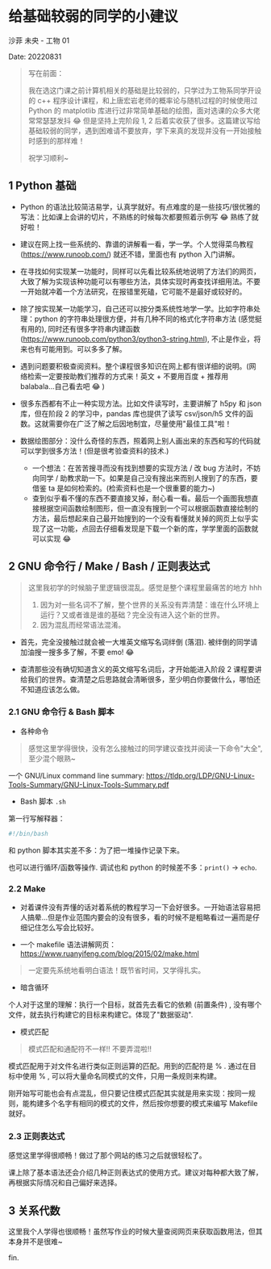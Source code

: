 # 给基础较弱的同学的小建议

沙菲 未央 - 工物 01 

Date: 20220831

> 写在前面：
>
> 我在选这门课之前计算机相关的基础是比较弱的，只学过为工物系同学开设的 c++ 程序设计课程，和上唐宏岩老师的概率论与随机过程的时候使用过 Python 的 matplotlib 库进行过非常简单基础的绘图，面对选课的众多大佬常常瑟瑟发抖 :joy: 但是坚持上完阶段 1, 2 后着实收获了很多。这篇建议写给基础较弱的同学，遇到困难请不要放弃，学下来真的发现并没有一开始接触时感到的那样难！
>
> 祝学习顺利~



## 1 Python 基础

- Python 的语法比较简洁易学，认真学就好。有点难度的是一些技巧/很优雅的写法：比如课上会讲的切片，不熟练的时候每次都要照着示例写 :joy: 熟练了就好啦！

- 建议在网上找一些系统的、靠谱的讲解看一看，学一学。个人觉得菜鸟教程 (https://www.runoob.com/) 就还不错，里面也有 python 入门讲解。

- 在寻找如何实现某一功能时，同样可以先看比较系统地说明了方法们的网页，大致了解为实现该种功能可以有哪些方法，具体实现时再查找详细用法。不要一开始就冲着一个方法研究，在报错里死磕，它可能不是最好或较好的。

- 除了按实现某一功能学习，自己还可以按分类系统性地学一学。比如字符串处理：python 的字符串处理很方便，并有几种不同的格式化字符串方法 (感觉挺有用的), 同时还有很多字符串内建函数 (https://www.runoob.com/python3/python3-string.html), 不止是作业，将来也有可能用到。可以多多了解。

- 遇到问题要积极查阅资料。整个课程很多知识在网上都有很详细的说明。(网络检索一定要按助教们推荐的方式来！英文 + 不要用百度 + 推荐用 balabala...自己看去吧 :joy: )

- 很多东西都有不止一种实现方法。比如文件读写时，主要讲解了 h5py 和 json 库，但在阶段 2 的学习中，pandas 库也提供了读写 csv/json/h5 文件的函数。这就需要你在广泛了解之后因地制宜，尽量使用"最佳工具"啦！


- 数据绘图部分：没什么奇怪的东西，照着网上别人画出来的东西和写的代码就可以学到很多方法！(但是很考验查资料的技术.)

  - 一个想法：在苦苦搜寻而没有找到想要的实现方法 / 改 bug 方法时，不妨向同学 / 助教求助一下。如果是自己没有搜出来而别人搜到了的东西，要借鉴 ta 是如何检索的。(检索资料也是一个很重要的能力~)
  - 查到似乎看不懂的东西不要直接叉掉，耐心看一看。最后一个画图我想直接根据空间函数绘制图形，但一直没有搜到一个可以根据函数直接绘制的方法，最后想起来自己最开始搜到的一个没有看懂就关掉的网页上似乎实现了这一功能，点回去仔细看发现是下载一个新的库，学学里面的函数就可以实现 :joy:


## 2 GNU 命令行 / Make / Bash / 正则表达式


> 这里我初学的时候脑子里逻辑很混乱。感觉是整个课程里最痛苦的地方 hhh
> 1. 因为对一些名词不了解，整个世界的关系没有弄清楚：谁在什么环境上运行？又或者谁是谁的基础？完全没有进入这个新的世界。
> 2. 因为混乱而经常语法混淆。

- 首先，完全没接触过就会被一大堆英文缩写名词绊倒 (落泪). 被绊倒的同学请加油搜一搜多多了解，不要 emo! :joy:

- 查清那些没有确切知道含义的英文缩写名词后，才开始能进入阶段 2 课程要讲给我们的世界。查清楚之后思路就会清晰很多，至少明白你要做什么，哪怕还不知道应该怎么做。

### 2.1 GNU 命令行 & Bash 脚本

- 各种命令

> 感觉这里学得很快，没有怎么接触过的同学建议查找并阅读一下命令"大全", 至少混个眼熟~

一个 GNU/Linux command line summary: 
https://tldp.org/LDP/GNU-Linux-Tools-Summary/GNU-Linux-Tools-Summary.pdf


- Bash 脚本 `.sh`

第一行写解释器：
```sh
#!/bin/bash
```

和 python 脚本其实差不多：为了把一堆操作记录下来。

也可以进行循环/函数等操作. 调试也和 python 的时候差不多：`print()` $\rightarrow$ `echo`.


### 2.2 Make

- 对着课件没有弄懂的话对着系统的教程学习一下会好很多。一开始语法容易把人搞晕...但是作业范围内要会的没有很多，看的时候不是粗略看过一遍而是仔细记住怎么写会比较好。

- 一个 makefile 语法讲解网页：https://www.ruanyifeng.com/blog/2015/02/make.html


> 一定要先系统地看明白语法！既节省时间，又学得扎实。

- 暗含循环

个人对于这里的理解：执行一个目标，就首先去看它的依赖 (前置条件) , 没有哪个文件，就去执行构建它的目标来构建它。体现了"数据驱动".

- 模式匹配

> 模式匹配和通配符不一样!! 不要弄混啦!!

模式匹配用于对文件名进行类似正则运算的匹配。用到的匹配符是 % . 通过在目标中使用 % , 可以将大量命名同模式的文件，只用一条规则来构建。

刚开始写可能也会有点混乱，但只要记住模式匹配其实就是用来实现：按同一规则，能构建多个名字有相同的模式的文件，然后按你想要的模式来编写 Makefile 就好。


### 2.3 正则表达式

感觉这里学得很顺畅！做过了那个网站的练习之后就很轻松了。

课上除了基本语法还会介绍几种正则表达式的使用方式。建议对每种都大致了解，再根据实际情况和自己偏好来选择。

## 3 关系代数

这里我个人学得也很顺畅！虽然写作业的时候大量查阅网页来获取函数用法，但其本身并不是很难~


fin.
